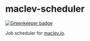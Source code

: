 # maclev-scheduler

[![Greenkeeper badge](https://badges.greenkeeper.io/rochdev/maclev-scheduler.svg)](https://greenkeeper.io/)

Job scheduler for [maclev.io](http://maclev.io).
